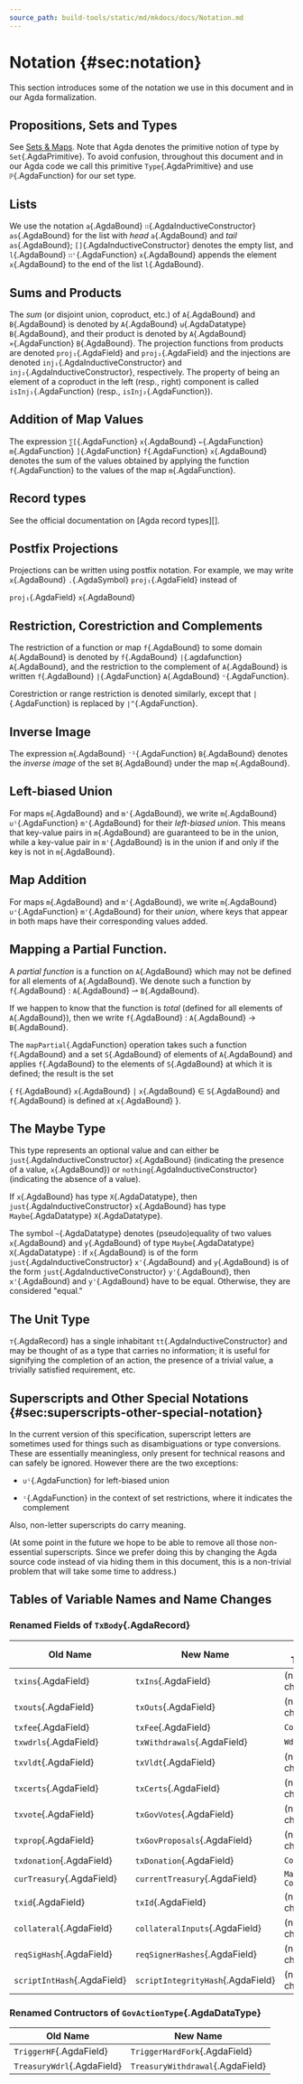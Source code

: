 ```yaml
---
source_path: build-tools/static/md/mkdocs/docs/Notation.md
---
```


# Notation {#sec:notation}

This section introduces some of the notation we use in this document and
in our Agda formalization.

## Propositions, Sets and Types

See [Sets & Maps](Ledger.Introduction.md#sec:sets-maps).
Note that Agda denotes the primitive notion of type by `Set`{.AgdaPrimitive}. To
avoid confusion, throughout this document and in our Agda code we call this primitive
`Type`{.AgdaPrimitive} and use `ℙ`{.AgdaFunction} for our set type.

## Lists

We use the notation
`a`{.AgdaBound} `∷`{.AgdaInductiveConstructor} `as`{.AgdaBound} for
the list with *head*
`a`{.AgdaBound} and *tail* `as`{.AgdaBound};
`[]`{.AgdaInductiveConstructor} denotes the empty list, and
`l`{.AgdaBound} `∷ʳ`{.AgdaFunction} `x`{.AgdaBound} appends the element
`x`{.AgdaBound} to the end of the list `l`{.AgdaBound}.

## Sums and Products

The *sum* (or disjoint union, coproduct, etc.) of `A`{.AgdaBound} and
`B`{.AgdaBound} is denoted by
`A`{.AgdaBound} `⊎`{.AgdaDatatype} `B`{.AgdaBound}, and their product
is denoted by `A`{.AgdaBound} `×`{.AgdaFunction} `B`{.AgdaBound}. The
projection functions from products are denoted `proj₁`{.AgdaField} and
`proj₂`{.AgdaField} and the injections are denoted
`inj₁`{.AgdaInductiveConstructor} and
`inj₂`{.AgdaInductiveConstructor}, respectively. The
property of being an element of a coproduct in the left (resp., right) component is called
`isInj₁`{.AgdaFunction} (resp., `isInj₂`{.AgdaFunction}).

## Addition of Map Values

The expression
`∑[`{.AgdaFunction}
`x`{.AgdaBound}
`←`{.AgdaFunction}
`m`{.AgdaFunction}
`]`{.AgdaFunction}
`f`{.AgdaFunction}
`x`{.AgdaBound}
denotes the sum of the values obtained by applying the function
`f`{.AgdaFunction}
to the values of the map
`m`{.AgdaFunction}.

## Record types

See the official documentation on [Agda record types][].

## Postfix Projections

Projections can be written using postfix notation. For example, we may
write
`x`{.AgdaBound}
`.`{.AgdaSymbol}
`proj₁`{.AgdaField}
instead of

`proj₁`{.AgdaField}
`x`{.AgdaBound}

## Restriction, Corestriction and Complements

The restriction of a function or map
`f`{.AgdaBound}
to some domain
`A`{.AgdaBound}
is denoted by
`f`{.AgdaBound}
`|`{.agdafunction}
`A`{.AgdaBound},
and the restriction to the complement of `A`{.AgdaBound} is written
`f`{.AgdaBound}
`|`{.AgdaFunction}
`A`{.AgdaBound}
`ᶜ`{.AgdaFunction}.

Corestriction or range restriction is
denoted similarly, except that `|`{.AgdaFunction} is replaced by
`∣^`{.AgdaFunction}.

## Inverse Image

The expression `m`{.AgdaBound} `⁻¹`{.AgdaFunction} `B`{.AgdaBound} denotes the
*inverse image* of the set `B`{.AgdaBound} under the map `m`{.AgdaBound}.

## Left-biased Union

For maps `m`{.AgdaBound} and `m'`{.AgdaBound}, we write
`m`{.AgdaBound} `∪ˡ`{.AgdaFunction} `m'`{.AgdaBound} for their *left-biased union*.
This means that key-value pairs in `m`{.AgdaBound} are guaranteed to be in the union,
while a key-value pair in `m'`{.AgdaBound} is in the union if and only if the key is
not in `m`{.AgdaBound}.

## Map Addition

For maps `m`{.AgdaBound} and `m'`{.AgdaBound}, we write
`m`{.AgdaBound} `∪⁺`{.AgdaFunction} `m'`{.AgdaBound} for their *union*, where keys
that appear in both maps have their corresponding values added.

## Mapping a Partial Function.

A *partial function* is a function on `A`{.AgdaBound} which may not be defined for
all elements of `A`{.AgdaBound}.  We denote such a function by
`f`{.AgdaBound} : `A`{.AgdaBound} ⇀ `B`{.AgdaBound}.

If we happen to know that the function is *total* (defined for all elements of
`A`{.AgdaBound}), then we write `f`{.AgdaBound} : `A`{.AgdaBound} → `B`{.AgdaBound}.

The `mapPartial`{.AgdaFunction} operation takes such a function
`f`{.AgdaBound} and a set
`S`{.AgdaBound} of elements of
`A`{.AgdaBound} and applies
`f`{.AgdaBound} to the elements of
`S`{.AgdaBound} at which it is defined; the result is the set

{ `f`{.AgdaBound} `x`{.AgdaBound} ∣ `x`{.AgdaBound} ∈ `S`{.AgdaBound} and `f`{.AgdaBound} is defined at  `x`{.AgdaBound} }.

## The Maybe Type

This type represents an optional value and can either be
`just`{.AgdaInductiveConstructor} `x`{.AgdaBound} (indicating the presence of a value,
`x`{.AgdaBound}) or `nothing`{.AgdaInductiveConstructor} (indicating the absence of a value).

If `x`{.AgdaBound} has type `X`{.AgdaDatatype}, then
`just`{.AgdaInductiveConstructor} `x`{.AgdaBound} has type
`Maybe`{.AgdaDatatype} `X`{.AgdaDatatype}.

The symbol `~`{.AgdaDatatype} denotes (pseudo)equality of two values
`x`{.AgdaBound} and `y`{.AgdaBound} of type
`Maybe`{.AgdaDatatype} `X`{.AgdaDatatype} : if `x`{.AgdaBound} is of the form
`just`{.AgdaInductiveConstructor} `x'`{.AgdaBound} and `y`{.AgdaBound} is
of the form `just`{.AgdaInductiveConstructor} `y'`{.AgdaBound}, then
`x'`{.AgdaBound} and  `y'`{.AgdaBound} have to be equal. Otherwise, they are
considered "equal."

## The Unit Type

`⊤`{.AgdaRecord} has a single inhabitant
`tt`{.AgdaInductiveConstructor} and may be thought
of as a type that carries no information; it is useful for signifying the
completion of an action, the presence of a trivial value, a trivially
satisfied requirement, etc.

## Superscripts and Other Special Notations {#sec:superscripts-other-special-notation}

In the current version of this specification, superscript letters are
sometimes used for things such as disambiguations or type conversions.
These are essentially meaningless, only present for technical reasons
and can safely be ignored. However there are the two exceptions:

- `∪ˡ`{.AgdaFunction} for left-biased union

- `ᶜ`{.AgdaFunction} in the context of set restrictions, where it indicates the complement

Also, non-letter superscripts do carry meaning.

(At some point in the future we hope to be able to remove all those
non-essential superscripts. Since we prefer doing this by changing the Agda
source code instead of via hiding them in this document, this is a non-trivial
problem that will take some time to address.)


## Tables of Variable Names and Name Changes

### Renamed Fields of `TxBody`{.AgdaRecord}

| Old Name                    | New Name                          | Old Type     |  New Type         |
| --------------------------- | --------------------------------- | ------------ | ----------------- |
| `txins`{.AgdaField}         | `txIns`{.AgdaField}               | (no change)  |                   |
| `txouts`{.AgdaField}        | `txOuts`{.AgdaField}              | (no change)  |                   |
| `txfee`{.AgdaField}         | `txFee`{.AgdaField}               | `Coin`       | `Fees`            |
| `txwdrls`{.AgdaField}       | `txWithdrawals`{.AgdaField}       | `Wdrl`       | `Withdrawals`     |
| `txvldt`{.AgdaField}        | `txVldt`{.AgdaField}              | (no change)  |                   |
| `txcerts`{.AgdaField}       | `txCerts`{.AgdaField}             | (no change)  |                   |
| `txvote`{.AgdaField}        | `txGovVotes`{.AgdaField}          | (no change)  |                   |
| `txprop`{.AgdaField}        | `txGovProposals`{.AgdaField}      | (no change)  |                   |
| `txdonation`{.AgdaField}    | `txDonation`{.AgdaField}          | `Coin`       | `Donations`       |
| `curTreasury`{.AgdaField}   | `currentTreasury`{.AgdaField}     | `Maybe Coin` | `Maybe Treasury`  |
| `txid`{.AgdaField}          | `txId`{.AgdaField}                | (no change)  |                   |
| `collateral`{.AgdaField}    | `collateralInputs`{.AgdaField}    | (no change)  |                   |
| `reqSigHash`{.AgdaField}    | `reqSignerHashes`{.AgdaField}     | (no change)  |                   |
| `scriptIntHash`{.AgdaField} | `scriptIntegrityHash`{.AgdaField} | (no change)  |                   |


### Renamed Contructors of `GovActionType`{.AgdaDataType}

| Old Name                    | New Name                          |
| --------------------------- | --------------------------------- |
| `TriggerHF`{.AgdaField}     | `TriggerHardFork`{.AgdaField}     |
| `TreasuryWdrl`{.AgdaField}  | `TreasuryWithdrawal`{.AgdaField}  |
